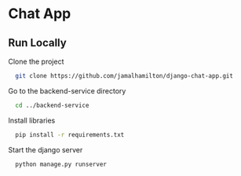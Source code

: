 
# Chat App


## Run Locally

Clone the project

```bash
  git clone https://github.com/jamalhamilton/django-chat-app.git
```

Go to the backend-service directory

```bash
  cd ../backend-service
```

Install libraries

```bash
  pip install -r requirements.txt
```


Start the django server

```bash
  python manage.py runserver
```
